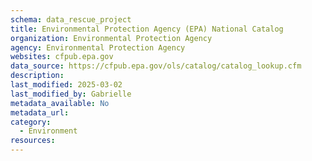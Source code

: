 ```yaml
---
schema: data_rescue_project 
title: Environmental Protection Agency (EPA) National Catalog
organization: Environmental Protection Agency
agency: Environmental Protection Agency
websites: cfpub.epa.gov
data_source: https://cfpub.epa.gov/ols/catalog/catalog_lookup.cfm
description: 
last_modified: 2025-03-02
last_modified_by: Gabrielle
metadata_available: No
metadata_url: 
category:
  - Environment
resources:
---
```

